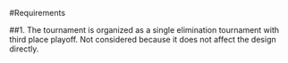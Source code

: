 #Requirements

##1. The tournament is organized as a single elimination tournament with third place playoff.
	   Not considered because it does not affect the design directly.

